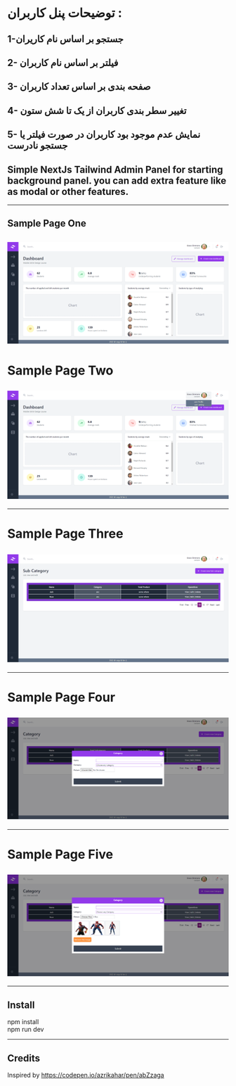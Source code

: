 
# توضیحات پنل کاربران : 
## 1-جستجو بر اساس نام کاریران
## 2- فیلتر بر اساس نام کاربران
## 3- صفحه بندی بر اساس تعداد کاربران
## 4- تغییر سطر بندی کاربران از یک تا شش ستون
## 5- نمایش عدم موجود بود کاربران در صورت فیلتر یا جستجو نادرست



## Simple NextJs Tailwind Admin Panel for starting background panel. you can add extra feature like as modal or other features.

---

## Sample Page One

## ![This is a alt text.](/public/01.png)

# Sample Page Two

## ![This is a alt text.](/public/02.png)

---

# Sample Page Three

## ![This is a alt text.](/public/03.png)

---

# Sample Page Four

## ![This is a alt text.](/public/04.png)

---

# Sample Page Five

## ![This is a alt text.](/public/05.png)

---

## Install

npm install <br />
npm run dev

---

## Credits

Inspired by https://codepen.io/azrikahar/pen/abZzaga
